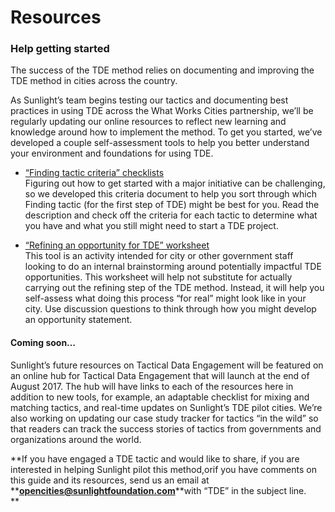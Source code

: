 # Resources

### Help getting started

The success of the TDE method relies on documenting and improving the TDE method in cities across the country.

As Sunlight’s team begins testing our tactics and documenting best practices in using TDE across the What Works Cities partnership, we’ll be regularly updating our online resources to reflect new learning and knowledge around how to implement the method. To get you started, we’ve developed a couple self-assessment tools to help you better understand your environment and foundations for using TDE.

* [“Finding tactic criteria” checklists    
  ](https://docs.google.com/document/d/11-8WVgH9cYOSsbd3-y6ndm2ajzXQy5Gxjtmuny3C3n8/edit?usp=sharing)Figuring out how to get started with a major initiative can be challenging, so we developed this criteria document to help you sort through which Finding tactic \(for the first step of TDE\) might be best for you. Read the description and check off the criteria for each tactic to determine what you have and what you still might need to start a TDE project.

* [“Refining an opportunity for TDE” worksheet    
  ](https://docs.google.com/document/d/1lNWfq1h6Sctu8107eL3Y5BIXGmkTm6w2lOb2n8SdsjI/edit?usp=sharing)This tool is an activity intended for city or other government staff looking to do an internal brainstorming around potentially impactful TDE opportunities. This worksheet will help not substitute for actually carrying out the refining step of the TDE method. Instead, it will help you self-assess what doing this process “for real” might look like in your city. Use discussion questions to think through how you might develop an opportunity statement.

#### Coming soon…

Sunlight’s future resources on Tactical Data Engagement will be featured on an online hub for Tactical Data Engagement that will launch at the end of August 2017. The hub will have links to each of the resources here in addition to new tools, for example, an adaptable checklist for mixing and matching tactics, and real-time updates on Sunlight’s TDE pilot cities. We’re also working on updating our case study tracker for tactics “in the wild” so that readers can track the success stories of tactics from governments and organizations around the world.

**If you have engaged a TDE tactic and would like to share, if you are interested in helping Sunlight pilot this method,orif you have comments on this guide and its resources, send us an email at **[**opencities@sunlightfoundation.com**](mailto:opencities@sunlightfoundation.com)**with “TDE” in the subject line.    
**

